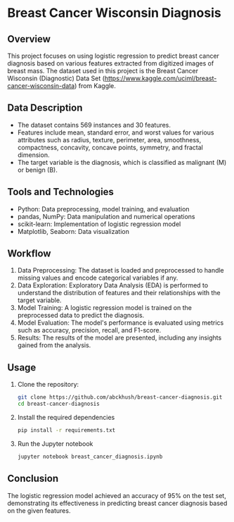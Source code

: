 # Breast Cancer Wisconsin Diagnosis

## Overview
This project focuses on using logistic regression to predict breast cancer diagnosis based on various features extracted from digitized images of breast mass. The dataset used in this project is the Breast Cancer Wisconsin (Diagnostic) Data Set (https://www.kaggle.com/uciml/breast-cancer-wisconsin-data) from Kaggle.

## Data Description
- The dataset contains 569 instances and 30 features.
- Features include mean, standard error, and worst values for various attributes such as radius, texture, perimeter, area, smoothness, compactness, concavity, concave points, symmetry, and fractal dimension.
- The target variable is the diagnosis, which is classified as malignant (M) or benign (B).

## Tools and Technologies
- Python: Data preprocessing, model training, and evaluation
- pandas, NumPy: Data manipulation and numerical operations
- scikit-learn: Implementation of logistic regression model
- Matplotlib, Seaborn: Data visualization

## Workflow
1. Data Preprocessing: The dataset is loaded and preprocessed to handle missing values and encode categorical variables if any.
2. Data Exploration: Exploratory Data Analysis (EDA) is performed to understand the distribution of features and their relationships with the target variable.
3. Model Training: A logistic regression model is trained on the preprocessed data to predict the diagnosis.
4. Model Evaluation: The model's performance is evaluated using metrics such as accuracy, precision, recall, and F1-score.
5. Results: The results of the model are presented, including any insights gained from the analysis.

## Usage
1. Clone the repository:
   ```bash
   git clone https://github.com/abckhush/breast-cancer-diagnosis.git
   cd breast-cancer-diagnosis
2. Install the required dependencies
   ```bash
   pip install -r requirements.txt
3. Run the Jupyter notebook
   ```bash
   jupyter notebook breast_cancer_diagnosis.ipynb

## Conclusion
The logistic regression model achieved an accuracy of 95% on the test set, demonstrating its effectiveness in predicting breast cancer diagnosis based on the given features.
